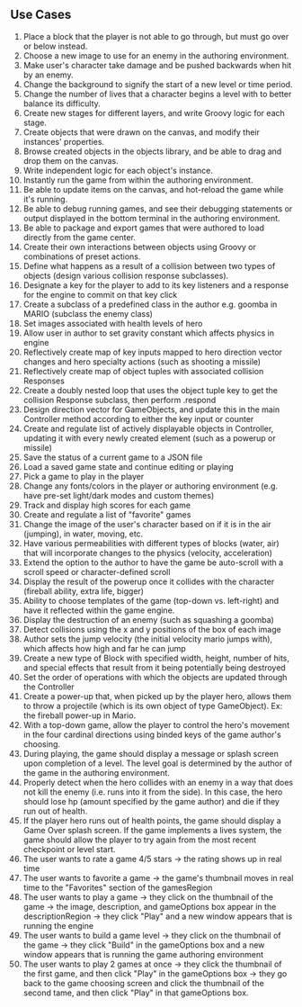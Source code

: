 ## Use Cases

1. Place a block that the player is not able to go through, but must go over or below instead.
2. Choose a new image to use for an enemy in the authoring environment.
3. Make user's character take damage and be pushed backwards when hit by an enemy.
4. Change the background to signify the start of a new level or time period.
5. Change the number of lives that a character begins a level with to better balance its difficulty.
6. Create new stages for different layers, and write Groovy logic for each stage.
7. Create objects that were drawn on the canvas, and modify their instances' properties.
8. Browse created objects in the objects library, and be able to drag and drop them on the canvas.
9. Write independent logic for each object's instance.
10. Instantly run the game from within the authoring environment.
11. Be able to update items on the canvas, and hot-reload the game while it's running.
12. Be able to debug running games, and see their debugging statements or output displayed in the bottom terminal in the authoring environment.
13. Be able to package and export games that were authored to load directly from the game center.
14. Create their own interactions between objects using Groovy or combinations of preset actions. 
15. Define what happens as a result of a collision between two types of objects (design various collision response subclasses).
16. Designate a key for the player to add to its key listeners and a response for the engine to commit on that key click
17. Create a subclass of a predefined class in the author e.g. goomba in MARIO (subclass the enemy class)
18. Set images associated with health levels of hero
19. Allow user in author to set gravity constant which affects physics in engine
20. Reflectively create map of key inputs mapped to hero direction vector changes and hero specialty actions (such as shooting a missile)
21. Reflectively create map of object tuples with associated collision Responses
22. Create a doubly nested loop that uses the object tuple key to get the collision Response subclass, then perform .respond
23. Design direction vector for GameObjects, and update this in the main Controller method according to either the key input or counter
24. Create and regulate list of actively displayable objects in Controller, updating it with every newly created element (such as a powerup or missile)
25. Save the status of a current game to a JSON file
26. Load a saved game state and continue editing or playing
27. Pick a game to play in the player
28. Change any fonts/colors in the player or authoring environment (e.g. have pre-set light/dark modes and custom themes)
29. Track and display high scores for each game
30. Create and regulate a list of "favorite" games
31. Change the image of the user's character based on if it is in the air (jumping), in water, moving, etc. 
32. Have various permeabilities with different types of blocks (water, air) that will incorporate changes to the physics (velocity, acceleration)
33. Extend the option to the author to have the game be auto-scroll with a scroll speed or character-defined scroll 
34. Display the result of the powerup once it collides with the character (fireball ability, extra life, bigger)
35. Ability to choose templates of the game (top-down vs. left-right) and have it reflected within the game engine.
36. Display the destruction of an enemy (such as squashing a goomba)
37. Detect collisions using the x and y positions of the box of each image 
38. Author sets the jump velocity (the initial velocity mario jumps with), which affects how high and far he can jump
39. Create a new type of Block with specified width, height, number of hits, and special effects that result from it being potentially being destroyed
40. Set the order of operations with which the objects are updated through the Controller
41. Create a power-up that, when picked up by the player hero, allows them to throw a projectile (which is its own object of type GameObject). Ex: the fireball power-up in Mario.
42. With a top-down game, allow the player to control the hero's movement in the four cardinal directions using binded keys of the game author's choosing.
43. During playing, the game should display a message or splash screen upon completion of a level. The level goal is determined by the author of the game in the authoring environment.
44. Properly detect when the hero collides with an enemy in a way that does not kill the enemy (i.e. runs into it from the side). In this case, the hero should lose hp (amount specified by the game author) and die if they run out of health.
45. If the player hero runs out of health points, the game should display a Game Over splash screen. If the game implements a lives system, the game should allow the player to try again from the most recent checkpoint or level start.
46. The user wants to rate a game 4/5 stars -> the rating shows up in real time
47. The user wants to favorite a game -> the game's thumbnail moves in real time to the "Favorites" section of the gamesRegion
48. The user wants to play a game -> they click on the thumbnail of the game -> the image, description, and gameOptions box appear in the descriptionRegion -> they click "Play" and a new window appears that is running the engine
49. The user wants to build a game level -> they click on the thumbnail of the game -> they click "Build" in the gameOptions box and a new window appears that is running the game authoring environment
50. The user wants to play 2 games at once -> they click the thumbnail of the first game, and then click "Play" in the gameOptions box -> they go back to the game choosing screen and click the thumbnail of the second tame, and then click "Play" in that gameOptions box.